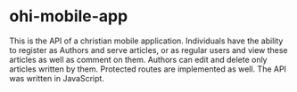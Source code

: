 # ohi-mobile-app
This is the API of a christian mobile application. 
Individuals have the ability to register as Authors and serve articles, or as regular users and view these articles as well as comment on them.
Authors can edit and delete only articles written by them.
Protected routes are implemented as well.
The API was written in JavaScript.
